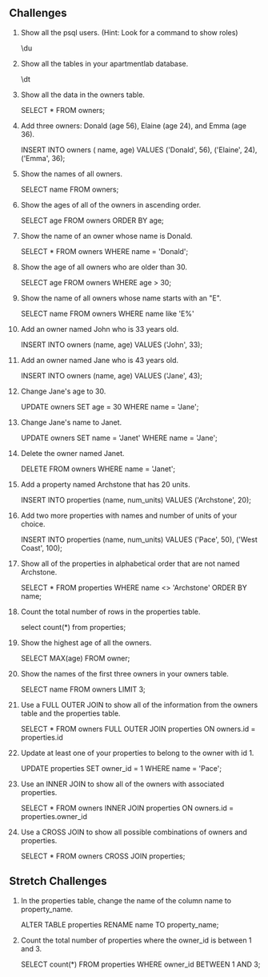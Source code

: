
## Challenges

1. Show all the psql users. (Hint: Look for a command to show roles)

	\du

2. Show all the tables in your apartmentlab database.

	\dt

3. Show all the data in the owners table.

	SELECT * FROM owners;

4. Add three owners: Donald (age 56), Elaine (age 24), and Emma (age 36).

	INSERT INTO owners (
		name, age) 
			VALUES 
				('Donald', 56),
				('Elaine', 24), 
				('Emma', 36);

5. Show the names of all owners.

	SELECT name FROM owners;

6. Show the ages of all of the owners in ascending order.

	SELECT age FROM owners ORDER BY age;

7. Show the name of an owner whose name is Donald.

	SELECT * FROM owners WHERE name = 'Donald';

8. Show the age of all owners who are older than 30.

	SELECT age FROM owners WHERE age > 30;

9. Show the name of all owners whose name starts with an "E".

	SELECT name FROM owners WHERE name like 'E%'

10. Add an owner named John who is 33 years old.

	INSERT INTO owners (name, age) VALUES ('John', 33);

11. Add an owner named Jane who is 43 years old.

	INSERT INTO owners (name, age) VALUES ('Jane', 43);

12. Change Jane's age to 30.

	UPDATE owners SET age = 30 WHERE name = 'Jane';

13. Change Jane's name to Janet.

	UPDATE owners SET name = 'Janet' WHERE name = 'Jane';

14. Delete the owner named Janet.

	DELETE FROM owners WHERE name = 'Janet';

15. Add a property named Archstone that has 20 units.

	INSERT INTO properties (name, num_units) VALUES ('Archstone', 20);

16. Add two more properties with names and number of units of your choice.

	INSERT INTO properties (name, num_units) 
		VALUES ('Pace', 50), ('West Coast', 100);

17. Show all of the properties in alphabetical order that are not named Archstone.

	SELECT * FROM properties WHERE name <> 'Archstone' ORDER BY name;

18. Count the total number of rows in the properties table.

	select count(*) from properties; 

19. Show the highest age of all the owners.

	SELECT MAX(age) FROM owner;

20. Show the names of the first three owners in your owners table.

	SELECT name FROM owners LIMIT 3;

21. Use a FULL OUTER JOIN to show all of the information from the owners table and the properties table.

	SELECT * FROM owners FULL OUTER JOIN properties ON owners.id = properties.id

22. Update at least one of your properties to belong to the owner with id 1.

	UPDATE properties SET owner_id = 1 WHERE name = 'Pace';

23. Use an INNER JOIN to show all of the owners with associated properties.

	SELECT * FROM owners INNER JOIN properties ON owners.id = properties.owner_id

24. Use a CROSS JOIN to show all possible combinations of owners and properties.

	SELECT * FROM owners CROSS JOIN properties;

## Stretch Challenges

1. In the properties table, change the name of the column name to property_name.

	ALTER TABLE properties RENAME name TO property_name;

2. Count the total number of properties where the owner_id is between 1 and 3.

	SELECT count(*) FROM properties WHERE owner_id BETWEEN 1 AND 3;